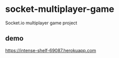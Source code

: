 # socket-multiplayer-game
Socket.io multiplayer game project


## demo
https://intense-shelf-69087.herokuapp.com
